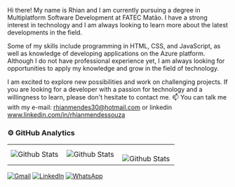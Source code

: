 Hi there! My name is Rhian and I am currently pursuing a degree in Multiplatform Software Development at FATEC Matão. I have a strong interest in technology and I am always looking to learn more about the latest developments in the field.

Some of my skills include programming in HTML, CSS, and JavaScript, as well as knowledge of developing applications on the Azure platform. Although I do not have professional experience yet, I am always looking for opportunities to apply my knowledge and grow in the field of technology.

I am excited to explore new possibilities and work on challenging projects. If you are looking for a developer with a passion for technology and a willingness to learn, please don't hesitate to contact me.
📫 You can talk me with my e-mail: rhianmendes30@hotmail.com or linkedin www.linkedin.com/in/rhianmendessouza








### ⚙️ GitHub Analytics

<table>
  <tr>
    <td>
      <img
        align="left"
        src="https://github-readme-stats.vercel.app/api?username=shavrau&theme=dark&hide_border=false&include_all_commits=true](https://github-readme-stats.vercel.app/api?username=shavrau&theme=vue&show_icons=true)"
        alt="Github Stats"
      />
    </td>
    <td>
      <img
        align="left"
        src="https://github-readme-stats.vercel.app/api/top-langs/?username=shavrau&theme=dark&hide_border=false&include_all_commits=true&count_private=true&layout=compact"
        alt="Github Stats"
      />
    </td>
    <td>
      <br />
      <img
        align="left"
        src="https://github-readme-streak-stats.herokuapp.com/?user=shavrau&theme=dark&hide_border=false"
        alt="Github Stats"
      />
    </td>
  </tr>
</table>

<p align="left">
  <a href="mailto:rhianmendes301@gmail.com" title="Gmail">
  <img src="https://img.shields.io/badge/-Gmail-FF0000?style=flat-square&labelColor=FF0000&logo=gmail&logoColor=white&link=mailto:rhianmendes301@gmail.com" alt="Gmail"/></a>
  <a href="#" title="LinkedIn">
  <img src="https://img.shields.io/badge/-Linkedin-0e76a8?style=flat-square&logo=Linkedin&logoColor=white&link=www.linkedin.com/in/rhianmendessouza" alt="LinkedIn"/></a>
  <a href="https://wa.me/+55016997090427" title="WhatsApp">
  <img src="https://img.shields.io/badge/-WhatsApp-25d366?style=flat-square&labelColor=25d366&logo=whatsapp&logoColor=white&link=https://wa.me/+55016997090427" alt="WhatsApp"/></a>
</p>


    
